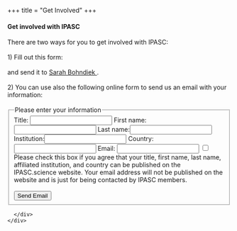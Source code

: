 +++
title = "Get Involved"
+++
<link rel="stylesheet" href="https://use.fontawesome.com/releases/v5.6.3/css/all.css" integrity="sha384-UHRtZLI+pbxtHCWp1t77Bi1L4ZtiqrqD80Kn4Z8NTSRyMA2Fd33n5dQ8lWUE00s/" crossorigin="anonymous">


<section id="contact-form">
  <div class="container">
    <div class="row">
      <div class="col-md-12">
      <h4> Get involved with IPASC </h4>
		  There are two ways for you to get involved with IPASC: <br> <br>
		  1) Fill out this form: <br>
		  <a href="../get_involved_form.pdf" target="_blank"> <i class="fas fa-file fa-7x indent form-icon"></i></a>
		  <br>
		  and send it to <a href="mailto:seb53@cam.ac.uk?subject=[IPASC]%20Get%20involved%20with%20IPASC&cc=j.groehl@dkfz-heidelberg.de;lina.hacker@cruk.cam.ac.uk"> Sarah Bohndiek </a>. 
		  <br>   
		  <br>
		  2) You can use also the following online form to send us an email with your information: <br><br>
			<div class="formdiv">
			  <form class="form-style" action="mailto:seb53@cam.ac.uk?subject=[IPASC]%20Get%20involved%20with%20IPASC&cc=j.groehl@dkfz-heidelberg.de;lina.hacker@cruk.cam.ac.uk" method="POST" enctype="text/plain">
				 <fieldset>
					 <legend>Please enter your information</legend>
				   	 <label for="title"> <span>Title:</span> <input class="input-field" type="text" name="title" value="" /></label>
					 <label for="firstname"> <span>First name:</span><input class="input-field" type="text" name="firstname" value="" /></label>
					 <label for="lastname"> <span>Last name:</span><input class="input-field" type="text" name="lastname" value="" /></label>
					 <label for="institution"> <span>Institution:</span><input class="input-field" type="text" name="institution" value="" /></label>
					 <label for="country"> <span>Country: </span><input class="input-field" type="text" name="country" value="" /></label>
					 <label for="email"> <span>Email: </span><input class="input-field" type="text" name="email" value="" /></label>
					 <input class="input-field" type="checkbox" name="can be published on website" value="Yes" />
					 Please check this box if you agree that your title, first name, last name, affiliated institution,
					 and country can be published on the IPASC.science website. Your email address will not be published
					 on the website and is just for being contacted by IPASC members.
					 <br>
           <br>
					 <input type="submit" value="Send Email">
				  </fieldset>
			  </form>
			</div>
        
      </div>
    </div>
  </div>
</section>